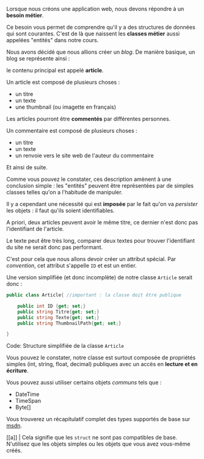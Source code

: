 Lorsque nous créons une application web, nous devons répondre à un **besoin métier**.

Ce besoin vous permet de comprendre qu'il y a des structures de données qui sont courantes. C'est de là que naissent les **classes métier** aussi appelées "entités" dans notre cours.

Nous avons décidé que nous allions créer un *blog*. De manière basique, un blog se représente ainsi :

le contenu principal est appelé **article**.

Un article est composé de plusieurs choses :

- un titre
- un texte
- une thumbnail (ou imagette en français)

Les articles pourront être **commentés** par différentes personnes.

Un commentaire est composé de plusieurs choses :

- un titre
- un texte
- un renvoie vers le site web de l'auteur du commentaire

Et ainsi de suite.

Comme vous pouvez le constater, ces description amènent à une conclusion simple : les "entités" peuvent être représentées par de simples classes telles qu'on a l'habitude de manipuler.

Il y a cependant une nécessité qui est **imposée** par le fait qu'on va *persister* les objets : il faut qu'ils soient identifiables.

A priori, deux articles peuvent avoir le même titre, ce dernier n'est donc pas l'identifiant de l'article.

Le texte peut être très long, comparer deux textes pour trouver l'identifiant du site ne serait donc pas performant.

C'est pour cela que nous allons devoir créer un attribut spécial. Par *convention*, cet attribut s'appelle `ID` et est un entier.

Une version simplifiée (et donc incomplète) de notre classe `Article` serait donc :

```csharp
public class Article{ //important : la classe doit être publique

    public int ID {get; set;}
    public string Titre{get; set;}
    public string Texte{get; set;}
    public string ThumbnailPath{get; set;}

}
```
Code: Structure simplifiée de la classe `Article`

Vous pouvez le constater, notre classe est surtout composée de propriétés simples (int, string, float, decimal) publiques avec un accès en **lecture et en écriture**.

Vous pouvez aussi utiliser certains objets *communs* tels que :

- DateTime
- TimeSpan
- Byte[]

Vous trouverez un récapitulatif complet des types supportés de base sur [msdn](https://www.devart.com/dotconnect/db2/docs/DataTypeMapping.html).

[[a]]
| Cela signifie que les `struct` ne sont pas compatibles de base. N'utilisez que les objets simples ou les objets que vous avez vous-même créés.
